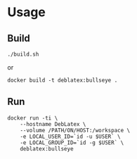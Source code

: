 # Usage

## Build

```
./build.sh
```

or

```
docker build -t deblatex:bullseye .
```

## Run

```
docker run -ti \
    --hostname DebLatex \
    --volume /PATH/ON/HOST:/workspace \
    -e LOCAL_USER_ID=`id -u $USER` \
    -e LOCAL_GROUP_ID=`id -g $USER` \
    deblatex:bullseye
```
